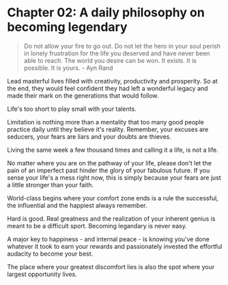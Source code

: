 # Chapter 02: A daily philosophy on becoming legendary

> Do not allow your fire to go out. Do not let the hero in your soul perish in lonely frustration for the life you deserved and have never been able to reach. The world you desire can be won. It exists. It is possible. It is yours. - Ayn Rand

Lead masterful lives filled with creativity, productivity and prosperity. So at the end, they would feel confident they had left a wonderful legacy and made their mark on the generations that would follow.

Life's too short to play small with your talents.

Limitation is nothing more than a mentality that too many good people practice daily until they believe it's reality.
Remember, your excuses are seducers, your fears are liars and your doubts are thieves.

Living the same week a few thousand times and calling it a life, is not a life.

No matter where you are on the pathway of your life, please don't let the pain of an imperfect past hinder the glory of your fabulous future.
If you sense your life's a mess right now, this is simply because your fears are just a little stronger than your faith.

World-class begins where your comfort zone ends is a rule the successful, the influential and the happiest always remember.

Hard is good. Real greatness and the realization of your inherent genius is meant to be a difficult sport. Becoming legandary is never easy.

A major key to happiness - and internal peace - is knowing you've done whatever it took to earn your rewards and passionately invested the effortful audacity to become your best.

The place where your greatest discomfort lies is also the spot where your largest opportunity lives.

